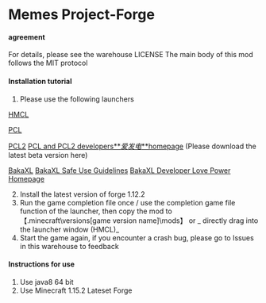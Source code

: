 # Memes Project-Forge


#### agreement
For details, please see the warehouse LICENSE
The main body of this mod follows the MIT protocol
#### Installation tutorial

1. Please use the following launchers

[HMCL](https://hmcl.huangyuhui.net/download)

[PCL](https://www.mcbbs.net/forum.php?mod=viewthread&tid=719579)

[PCL2](https://afdian.net/p/26a95798541d11eba4c552540025c377)
[PCL and PCL2 developers**_爱发电_**homepage](https://afdian.net/@LTCat?tab=feed) (Please download the latest beta version here)

[BakaXL](https://www.bakaxl.com/)
[BakaXL Safe Use Guidelines](https://www.bakaxl.com/notice/SafeUse.html)
[BakaXL Developer Love Power Homepage](https://afdian.net/@TT702?tab=feed)

2. Install the latest version of forge 1.12.2
3. Run the game completion file once / use the completion game file function of the launcher, then copy the mod to【.minecraft\versions\[game version name]\mods】 or _ directly drag into the launcher window (HMCL)_
4. Start the game again, if you encounter a crash bug, please go to Issues in this warehouse to feedback

#### Instructions for use

1. Use java8 64 bit
2. Use Minecraft 1.15.2 Lateset Forge
